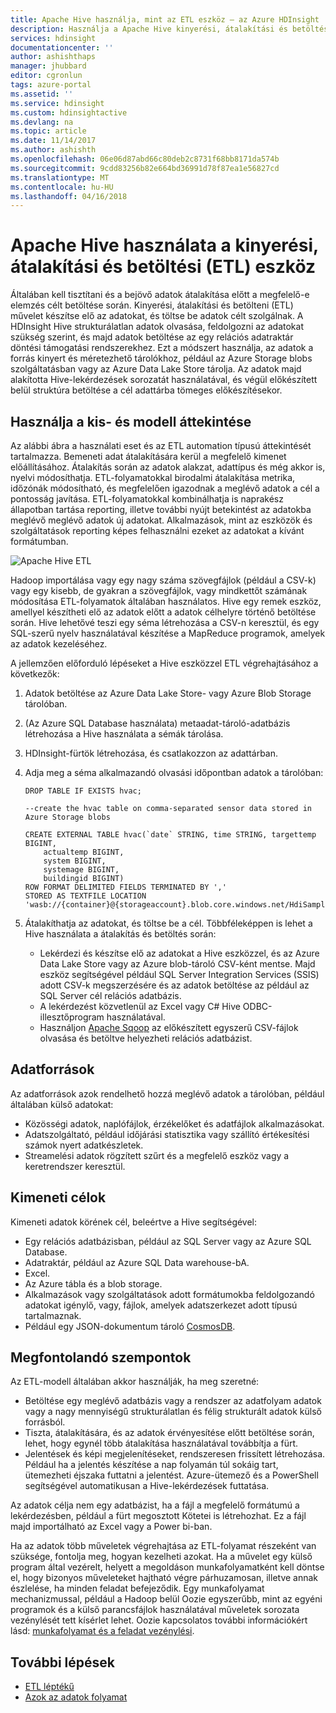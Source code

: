 ```yaml
---
title: Apache Hive használja, mint az ETL eszköz – az Azure HDInsight |} Microsoft Docs
description: Használja a Apache Hive kinyerési, átalakítási és betöltési (ETL) adatokat az Azure HDInsight.
services: hdinsight
documentationcenter: ''
author: ashishthaps
manager: jhubbard
editor: cgronlun
tags: azure-portal
ms.assetid: ''
ms.service: hdinsight
ms.custom: hdinsightactive
ms.devlang: na
ms.topic: article
ms.date: 11/14/2017
ms.author: ashishth
ms.openlocfilehash: 06e06d87abd66c80deb2c8731f68bb8171da574b
ms.sourcegitcommit: 9cdd83256b82e664bd36991d78f87ea1e56827cd
ms.translationtype: MT
ms.contentlocale: hu-HU
ms.lasthandoff: 04/16/2018
---
```

# <a name="use-apache-hive-as-an-extract-transform-and-load-etl-tool"></a>Apache Hive használata a kinyerési, átalakítási és betöltési (ETL) eszköz

Általában kell tisztítani és a bejövő adatok átalakítása előtt a megfelelő-e elemzés célt betöltése során. Kinyerési, átalakítási és betölteni (ETL) művelet készítse elő az adatokat, és töltse be adatok célt szolgálnak.  A HDInsight Hive strukturálatlan adatok olvasása, feldolgozni az adatokat szükség szerint, és majd adatok betöltése az egy relációs adatraktár döntési támogatási rendszerekhez. Ezt a módszert használja, az adatok a forrás kinyert és méretezhető tárolókhoz, például az Azure Storage blobs szolgáltatásban vagy az Azure Data Lake Store tárolja. Az adatok majd alakította Hive-lekérdezések sorozatát használatával, és végül előkészített belül struktúra betöltése a cél adattárba tömeges előkészítésekor.

## <a name="use-case-and-model-overview"></a>Használja a kis- és modell áttekintése

Az alábbi ábra a használati eset és az ETL automation típusú áttekintését tartalmazza. Bemeneti adat átalakítására kerül a megfelelő kimenet előállításához.  Átalakítás során az adatok alakzat, adattípus és még akkor is, nyelvi módosíthatja.  ETL-folyamatokkal birodalmi átalakítása metrika, időzónák módosítható, és megfelelően igazodnak a meglévő adatok a cél a pontosság javítása.  ETL-folyamatokkal kombinálhatja is naprakész állapotban tartása reporting, illetve további nyújt betekintést az adatokba meglévő meglévő adatok új adatokat.  Alkalmazások, mint az eszközök és szolgáltatások reporting képes felhasználni ezeket az adatokat a kívánt formátumban.

![Apache Hive ETL](./media/apache-hadoop-using-apache-hive-as-an-etl-tool/hdinsight-etl-architecture.png)

Hadoop importálása vagy egy nagy száma szövegfájlok (például a CSV-k) vagy egy kisebb, de gyakran a szövegfájlok, vagy mindkettőt számának módosítása ETL-folyamatok általában használatos.  Hive egy remek eszköz, amellyel készítheti elő az adatok előtt a adatok célhelyre történő betöltése során.  Hive lehetővé teszi egy séma létrehozása a CSV-n keresztül, és egy SQL-szerű nyelv használatával készítése a MapReduce programok, amelyek az adatok kezeléséhez. 

A jellemzően előforduló lépéseket a Hive eszközzel ETL végrehajtásához a következők:

1. Adatok betöltése az Azure Data Lake Store- vagy Azure Blob Storage tárolóban.
2. (Az Azure SQL Database használata) metaadat-tároló-adatbázis létrehozása a Hive használata a sémák tárolása.
3. HDInsight-fürtök létrehozása, és csatlakozzon az adattárban.
4. Adja meg a séma alkalmazandó olvasási időpontban adatok a tárolóban:

    ```
    DROP TABLE IF EXISTS hvac;

    --create the hvac table on comma-separated sensor data stored in Azure Storage blobs
    
    CREATE EXTERNAL TABLE hvac(`date` STRING, time STRING, targettemp BIGINT,
        actualtemp BIGINT, 
        system BIGINT, 
        systemage BIGINT, 
        buildingid BIGINT)
    ROW FORMAT DELIMITED FIELDS TERMINATED BY ',' 
    STORED AS TEXTFILE LOCATION 'wasb://{container}@{storageaccount}.blob.core.windows.net/HdiSamples/SensorSampleData/hvac/';
    ```

5. Átalakíthatja az adatokat, és töltse be a cél.  Többféleképpen is lehet a Hive használata a átalakítás és betöltés során:

    * Lekérdezi és készítse elő az adatokat a Hive eszközzel, és az Azure Data Lake Store vagy az Azure blob-tároló CSV-ként mentse.  Majd eszköz segítségével például SQL Server Integration Services (SSIS) adott CSV-k megszerzésére és az adatok betöltése az például az SQL Server cél relációs adatbázis.
    * A lekérdezést közvetlenül az Excel vagy C# Hive ODBC-illesztőprogram használatával.
    * Használjon [Apache Sqoop](apache-hadoop-use-sqoop-mac-linux.md) az előkészített egyszerű CSV-fájlok olvasása és betöltve helyezheti relációs adatbázist.

## <a name="data-sources"></a>Adatforrások

Az adatforrások azok rendelhető hozzá meglévő adatok a tárolóban, például általában külső adatokat:

* Közösségi adatok, naplófájlok, érzékelőket és adatfájlok alkalmazásokat.
* Adatszolgáltató, például időjárási statisztika vagy szállító értékesítési számok nyert adatkészletek.
* Streamelési adatok rögzített szűrt és a megfelelő eszköz vagy a keretrendszer keresztül.

<!-- TODO: (see Collecting and loading data into HDInsight). -->

## <a name="output-targets"></a>Kimeneti célok

Kimeneti adatok körének cél, beleértve a Hive segítségével:

* Egy relációs adatbázisban, például az SQL Server vagy az Azure SQL Database.
* Adatraktár, például az Azure SQL Data warehouse-bA.
* Excel.
* Az Azure tábla és a blob storage.
* Alkalmazások vagy szolgáltatások adott formátumokba feldolgozandó adatokat igénylő, vagy, fájlok, amelyek adatszerkezet adott típusú tartalmaznak.
* Például egy JSON-dokumentum tároló <a href="https://azure.microsoft.com/services/cosmos-db/">CosmosDB</a>.

## <a name="considerations"></a>Megfontolandó szempontok

Az ETL-modell általában akkor használják, ha meg szeretné:

* Betöltése egy meglévő adatbázis vagy a rendszer az adatfolyam adatok vagy a nagy mennyiségű strukturálatlan és félig strukturált adatok külső forrásból.
* Tiszta, átalakítására, és az adatok érvényesítése előtt betöltése során, lehet, hogy egynél több átalakítása használatával továbbítja a fürt.
* Jelentések és képi megjelenítéseket, rendszeresen frissített létrehozása.  Például ha a jelentés készítése a nap folyamán túl sokáig tart, ütemezheti éjszaka futtatni a jelentést.  Azure-ütemező és a PowerShell segítségével automatikusan a Hive-lekérdezések futtatása.

Az adatok célja nem egy adatbázist, ha a fájl a megfelelő formátumú a lekérdezésben, például a fürt megosztott Kötetei is létrehozhat. Ez a fájl majd importálható az Excel vagy a Power bi-ban.

Ha az adatok több műveletek végrehajtása az ETL-folyamat részeként van szüksége, fontolja meg, hogyan kezelheti azokat. Ha a művelet egy külső program által vezérelt, helyett a megoldáson munkafolyamatként kell döntse el, hogy bizonyos műveleteket hajtható végre párhuzamosan, illetve annak észlelése, ha minden feladat befejeződik. Egy munkafolyamat mechanizmussal, például a Hadoop belül Oozie egyszerűbb, mint az egyéni programok és a külső parancsfájlok használatával műveletek sorozata vezénylését tett kísérlet lehet. Oozie kapcsolatos további információkért lásd: [munkafolyamat és a feladat vezénylési](https://msdn.microsoft.com/library/dn749829.aspx).

## <a name="next-steps"></a>További lépések

* [ETL léptékű](apache-hadoop-etl-at-scale.md)
* [Azok az adatok folyamat](../hdinsight-operationalize-data-pipeline.md)
<!-- * [ETL Deep Dive](../hdinsight-etl-deep-dive.md) -->
